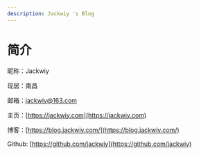 ```yaml
---
description: Jackwiy 's Blog
---
```


# 简介

昵称：Jackwiy

现居：南昌

邮箱：jackwiy@163.com

主页：[https://jackwiy.com](https://jackwiy.com)

博客：[https://blog.jackwiy.com/](https://blog.jackwiy.com/)

Github: [https://github.com/jackwiy](https://github.com/jackwiy)



